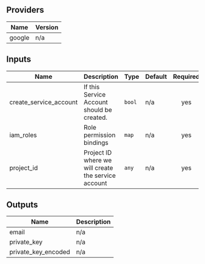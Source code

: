 ## Providers

| Name | Version |
|------|---------|
| google | n/a |

## Inputs

| Name | Description | Type | Default | Required |
|------|-------------|------|---------|:-----:|
| create\_service\_account | If this Service Account should be created. | `bool` | n/a | yes |
| iam\_roles | Role permission bindings | `map` | n/a | yes |
| project\_id | Project ID where we will create the service account | `any` | n/a | yes |

## Outputs

| Name | Description |
|------|-------------|
| email | n/a |
| private\_key | n/a |
| private\_key\_encoded | n/a |

